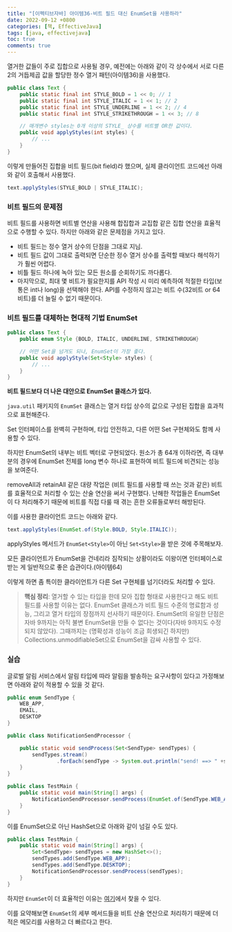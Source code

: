 ```yaml
---
title: "[이펙티브자바] 아이템36-비트 필드 대신 EnumSet을 사용하라"
date: 2022-09-12 +0800
categories: [책, EffectiveJava]
tags: [java, effectivejava]
toc: true
comments: true
---
```


열거한 값들이 주로 집합으로 사용될 경우, 예전에는 아래와 같이 각 상수에서 서로 다른 2의 거듭제곱 값을 할당한 정수 열거 패턴(아이템36)을 사용했다.

```java
public class Text {
    public static final int STYLE_BOLD = 1 << 0; // 1
    public static final int STYLE_ITALIC = 1 << 1; // 2
    public static final int STYLE_UNDERLINE = 1 << 2; // 4
    public static final int STYLE_STRIKETHROUGH = 1 << 3; // 8

    // 매개변수 styles는 0개 이상의 STYLE_ 상수를 비트별 OR한 값이다.
    public void applyStyles(int styles) {
        // ...
    }
}
```

이렇게 만들어진 집합을 비트 필드(bit field)라 했으며, 실제 클라이언트 코드에선 아래와 같이 호출해서 사용했다.

```java
text.applyStyles(STYLE_BOLD | STYLE_ITALIC);
```

### 비트 필드의 문제점
비트 필드를 사용하면 비트별 연산을 사용해 합집합과 교집합 같은 집합 연산을 효율적으로 수행할 수 있다. 하지만 아래와 같은 문제점을 가지고 있다.

- 비트 필드는 정수 열거 상수의 단점을 그대로 지님.
- 비트 필드 값이 그대로 출력되면 단순한 정수 열거 상수를 출력할 때보다 해석하기가 훨씬 어렵다.
- 비틀 필드 하나에 녹아 있는 모든 원소를 순회하기도 까다롭다.
- 마지막으로, 최대 몇 비트가 필요한지를 API 작성 시 미리 예측하여 적절한 타입(보통은 int나 long)을 선택해야 한다. API를 수정하지 않고는 비트 수(32비트 or 64비트)를 더 늘릴 수 없기
때문이다.

### 비트 필드를 대체하는 현대적 기법 EnumSet

```java
public class Text {
    public enum Style {BOLD, ITALIC, UNDERLINE, STRIKETHROUGH}

    // 어떤 Set을 넘겨도 되나, EnumSet이 가장 좋다.
    public void applyStyle(Set<Style> styles) {
        // ...
    }
}
```

<b>비트 필드보다 더 나은 대안으로 EnumSet 클래스가 있다.</b>

`java.util` 패키지의 `EnumSet` 클래스는 열거 타입 상수의 값으로 구성된 집합을 효과적으로 표현해준다.

Set 인터페이스를 완벽히 구현하며, 타입 안전하고, 다른 어떤 Set 구현체와도 함께 사용할 수 있다.

하지만 EnumSet의 내부는 비트 벡터로 구현되었다. 원소가 총 64개 이하라면, 즉 대부분의 경우에 EnumSet 전체를 long 변수 하나로 표현하여 비트 필드에 비견되는 성능을 보여준다.

removeAll과 retainAll 같은 대량 작업은 (비트 필드를 사용할 때 쓰는 것과 같은) 비트를 효율적으로 처리할 수 있는 산술 연산을 써서 구현했다. 난해한 작업들은 EnumSet이 다 처리해주기 때문에 비트를 직접 다룰 때 겪는 흔한 오류들로부터 해방된다.

이를 사용한 클라이언트 코드는 아래와 같다.

```java
text.applyStyles(EnumSet.of(Style.BOLD, Style.ITALIC));
```

applyStyles 메서드가 `EnumSet<Style>`이 아닌 `Set<Style>`을 받은 것에 주목해보자.

모든 클라이언트가 EnumSet을 건네리라 짐작되는 상황이라도 이왕이면 인터페이스로 받는 게 일반적으로 좋은 습관이다.(아이템64)

이렇게 하면 좀 특이한 클라이언트가 다른 Set 구현체를 넘기더라도 처리할 수 있다.

> **핵심 정리**: 열거할 수 있는 타입을 한데 모아 집합 형태로 사용한다고 해도 비트 필드를 사용할 이유는 없다. EnumSet 클래스가 비트 필드 수준의 명료함과 성능, 그리고 열거 타입의 장점까지 선사하기 때문이다. EnumSet의 유일한 단점은 자바 9까지는 아직 불변 EnumSet을 만들 수 없다는 것이다(자바 9까지도 수정되지 않았다).
그때까지는 (명확성과 성능이 조금 희생되긴 하지만) Collections.unmodifiableSet으로 EnumSet을 감싸 사용할 수 있다.

### 실습
글로벌 알림 서비스에서 알림 타입에 따라 알림을 발송하는 요구사항이 있다고 가정해보면 아래와 같이 적용할 수 있을 것 같다.

```java
public enum SendType {
    WEB_APP,
    EMAIL,
    DESKTOP
}

public class NotificationSendProcessor {

    public static void sendProcess(Set<SendType> sendTypes) {
        sendTypes.stream()
                .forEach(sendType -> System.out.println("send! ==> " +sendType));
    }
}

public class TestMain {
    public static void main(String[] args) {
        NotificationSendProcessor.sendProcess(EnumSet.of(SendType.WEB_APP, SendType.DESKTOP));
    }
}
```

이를 EnumSet으로 아닌 HashSet으로 아래와 같이 넘길 수도 있다.

```java
public class TestMain {
    public static void main(String[] args) {
        Set<SendType> sendTypes = new HashSet<>();
        sendTypes.add(SendType.WEB_APP);
        sendTypes.add(SendType.DESKTOP);
        NotificationSendProcessor.sendProcess(sendTypes);
    }
}
```

하지만 `EnumSet`이 더 효율적인 이유는 [여기](https://www.educative.io/answers/what-is-an-enumset-in-java)에서 찾을 수 있다.

이를 요약해보면 `EnumSet`의 세부 메서드들을 비트 산술 연산으로 처리하기 때문에 더 적은 메모리를 사용하고 더 빠르다고 한다.